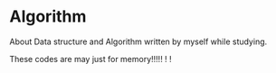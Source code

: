 # Algorithm
About Data structure and Algorithm written by myself while studying.

These codes are may just for memory!!!!! ! !
